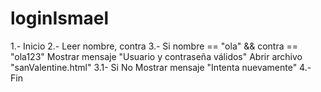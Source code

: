 # loginIsmael

1.- Inicio
2.- Leer nombre, contra
3.- Si nombre == "ola" && contra == "ola123"
        Mostrar mensaje "Usuario y contraseña válidos"
        Abrir archivo "sanValentine.html"
3.1- Si No
        Mostrar mensaje "Intenta nuevamente"
4.- Fin
